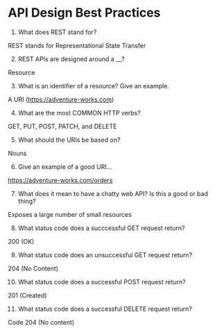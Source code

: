 # API Design Best Practices

1. What does REST stand for?

REST stands for Representational State Transfer

2. REST APIs are designed around a __?

Resource

3. What is an identifier of a resource? Give an example.

A URI (https://adventure-works.com)

4. What are the most COMMON HTTP verbs?

GET, PUT, POST, PATCH, and DELETE

5. What should the URIs be based on?

Nouns

6. Give an example of a good URI...

https://adventure-works.com/orders

7. What does it mean to have a chatty web API? Is this a good or bad thing?

Exposes a large number of small resources

8. What status code does a succcessful GET request return?

200 (OK)

9. What status code does an unsuccessful GET request return?

204 (No Content)

10. What status code does a successful POST request return?

201 (Created)

11. What status code does a successful DELETE request return?

Code 204 (No content)
